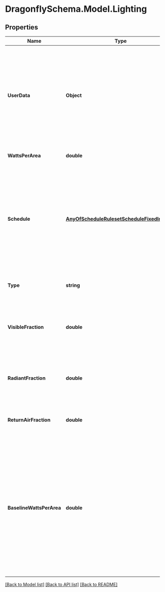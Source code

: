 
# DragonflySchema.Model.Lighting

## Properties

Name | Type | Description | Notes
------------ | ------------- | ------------- | -------------
**UserData** | **Object** | Optional dictionary of user data associated with the object.All keys and values of this dictionary should be of a standard data type to ensure correct serialization of the object (eg. str, float, int, list). | [optional] 
**WattsPerArea** | **double** | Lighting per floor area as [W/m2]. | 
**Schedule** | [**AnyOfScheduleRulesetScheduleFixedInterval**](AnyOfScheduleRulesetScheduleFixedInterval.md) | The schedule for the use of lights over the course of the year. The type of this schedule should be Fractional and the fractional values will get multiplied by the watts_per_area to yield a complete lighting profile. | 
**Type** | **string** |  | [optional] [readonly] [default to "Lighting"]
**VisibleFraction** | **double** | The fraction of heat from lights that goes into the zone as visible (short-wave) radiation. (Default: 0.25). | [optional] [default to 0.25D]
**RadiantFraction** | **double** | The fraction of heat from lights that is long-wave radiation. (Default: 0.32). | [optional] [default to 0.32D]
**ReturnAirFraction** | **double** | The fraction of the heat from lights that goes into the zone return air. (Default: 0). | [optional] [default to 0.0D]
**BaselineWattsPerArea** | **double** | The baseline lighting power density in [W/m2] of floor area. This baseline is useful to track how much better the installed lights are in comparison to a standard like ASHRAE 90.1. If set to None, it will default to 11.84029 W/m2, which is that ASHRAE 90.1-2004 baseline for an office. | [optional] [default to 11.84029D]

[[Back to Model list]](../README.md#documentation-for-models)
[[Back to API list]](../README.md#documentation-for-api-endpoints)
[[Back to README]](../README.md)

